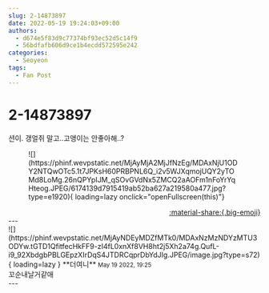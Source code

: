 ```yaml
---
slug: 2-14873897
date: 2022-05-19 19:24:03+09:00
authors:
  - d674e5f83d9c77374bf93ec52d5c14f9
  - 56bdfafb606d9ce1b4ecdd572595e242
categories:
  - Seoyeon
tags:
  - Fan Post
---
```


# 2-14873897

<div class="post-container" markdown="1">
<div class="content-container md-sidebar__scrollwrap" markdown="1">

션이. 갱얼쥐 말고..고앵이는 안좋아해..?
<figure markdown="1">
![](https://phinf.wevpstatic.net/MjAyMjA2MjJfNzEg/MDAxNjU1ODY2NTQwOTc5.1t7JPKsH60PRBPNL6Q_i2v5WJXqmojUQY2yTOMd8LoMg.26nQPYpIJM_qSOvGVdNx5ZMCQ2aAOFm1nFoYrYqHteog.JPEG/6174139d7915419ab52ba627a219580a477.jpg?type=e1920){ loading=lazy onclick="openFullscreen(this)"}
</figure>


</div>
</div>

<div style="text-align: right;" markdown="1">
<a href="https://weverse.io/fromis9/fanpost/2-14873897" style="text-align: right;">:material-share:{.big-emoji}</a>
</div>
---

<div class="comments-container md-sidebar__scrollwrap" markdown="1">
<div class="comment" markdown="1">
<div class='id-container' markdown="1">
![](https://phinf.wevpstatic.net/MjAyNDEyMDZfMTk0/MDAxNzMzNDYzMTU3ODYw.tGTD1QfitfecHkFF9-zI4fL0xnXf8VH8ht2j5Xh2a74g.QufL-i9_92XbdgbPBLGEpzXIrDqS4JTDRCqprDbYdJIg.JPEG/image.jpg?type=s72){ loading=lazy }
**<span class="artist">더여니</span>** <small>May 19 2022, 19:25</small><br>
</div>
<div class='comment-body' markdown="1">
꼬순내날거같애
</div>
</div>
</div>
---
